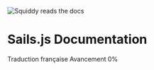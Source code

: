 ![Squiddy reads the docs](http://sailsjs.org/images/squidford_swimming.png)

# Sails.js Documentation
Traduction française
Avancement 0% 
